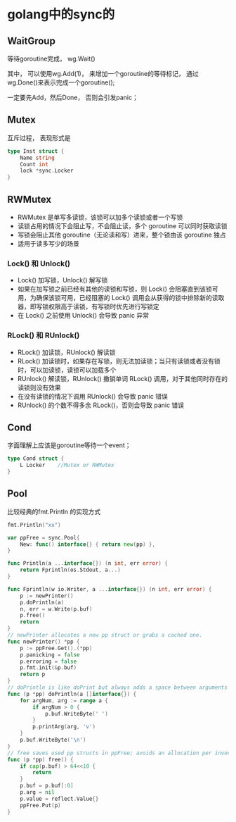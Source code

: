 # golang中的sync的

## WaitGroup
等待goroutine完成， wg.Wait()

其中， 可以使用wg.Add(1)， 来增加一个goroutine的等待标记， 通过wg.Done()来表示完成一个goroutine();

一定要先Add，然后Done， 否则会引发panic；

## Mutex
互斥过程， 表现形式是 

```go
type Inst struct {
    Name string
    Count int
    lock *sync.Locker
}
```

## RWMutex

- RWMutex 是单写多读锁，该锁可以加多个读锁或者一个写锁
- 读锁占用的情况下会阻止写，不会阻止读，多个 goroutine 可以同时获取读锁
- 写锁会阻止其他 goroutine（无论读和写）进来，整个锁由该 goroutine 独占
- 适用于读多写少的场景

### Lock() 和 Unlock()
- Lock() 加写锁，Unlock() 解写锁
- 如果在加写锁之前已经有其他的读锁和写锁，则 Lock() 会阻塞直到该锁可用，为确保该锁可用，已经阻塞的 Lock() 调用会从获得的锁中排除新的读取器，即写锁权限高于读锁，有写锁时优先进行写锁定
- 在 Lock() 之前使用 Unlock() 会导致 panic 异常
### RLock() 和 RUnlock()
- RLock() 加读锁，RUnlock() 解读锁
- RLock() 加读锁时，如果存在写锁，则无法加读锁；当只有读锁或者没有锁时，可以加读锁，读锁可以加载多个
- RUnlock() 解读锁，RUnlock() 撤销单词 RLock() 调用，对于其他同时存在的读锁则没有效果
- 在没有读锁的情况下调用 RUnlock() 会导致 panic 错误
- RUnlock() 的个数不得多余 RLock()，否则会导致 panic 错误

## Cond 
字面理解上应该是goroutine等待一个event；

```go
type Cond struct {
    L Locker    //Mutex or RWMutex
}
```

## Pool

比较经典的fmt.Println 的实现方式

```go
fmt.Println("xx")

var ppFree = sync.Pool{
    New: func() interface{} { return new(pp) },
}

func Println(a ...interface{}) (n int, err error) {
    return Fprintln(os.Stdout, a...)
}

func Fprintln(w io.Writer, a ...interface{}) (n int, err error) {
    p := newPrinter()
    p.doPrintln(a)
    n, err = w.Write(p.buf)
    p.free()
    return
}
// newPrinter allocates a new pp struct or grabs a cached one.
func newPrinter() *pp {
    p := ppFree.Get().(*pp)
    p.panicking = false
    p.erroring = false
    p.fmt.init(&p.buf)
    return p
}
// doPrintln is like doPrint but always adds a space between arguments and a newline after the last argument.
func (p *pp) doPrintln(a []interface{}) {
    for argNum, arg := range a {
        if argNum > 0 {
            p.buf.WriteByte(' ')
        }
        p.printArg(arg, 'v')
    }
    p.buf.WriteByte('\n')
}
// free saves used pp structs in ppFree; avoids an allocation per invocation.
func (p *pp) free() {
    if cap(p.buf) > 64<<10 {
        return
    }
    p.buf = p.buf[:0]
    p.arg = nil
    p.value = reflect.Value{}
    ppFree.Put(p)
}
```